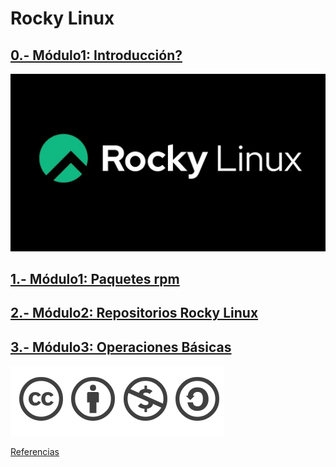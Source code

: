 # Rocky Linux
## [0.- Módulo1: Introducción?](md/modulo0.md)
![Rocky](fotos/rockyLinux.jpg)


## [1.- Módulo1: Paquetes rpm](md/modulo1.md)

## [2.- Módulo2: Repositorios Rocky Linux](md/modulo2.md)

## [3.- Módulo3: Operaciones Básicas](md/modulo3.md)
![Licencia](fotos/licencia.png)


[Referencias](https://access.redhat.com/) 
